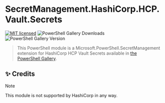 # SecretManagement.HashiCorp.HCP.Vault.Secrets

[![MIT licensed](https://img.shields.io/badge/license-MIT-blue.svg)](https://raw.githubusercontent.com/erikgraa/SecretManagement.HashiCorp.HCP.Vault.Secrets/raw/main/LICENSE.txt)
![PowerShell Gallery Downloads](https://img.shields.io/powershellgallery/dt/SecretManagement.HashiCorp.HCP.Vault.Secrets)
![PowerShell Gallery Version](https://img.shields.io/powershellgallery/v/SecretManagement.HashiCorp.HCP.Vault.Secrets?color=green)

> This PowerShell module is a Microsoft.PowerShell.SecretManagement extension for HashiCorp HCP Vault Secrets available in [the PowerShell Gallery](https://www.powershellgallery.com/packages/SecretManagement.HashiCorp.HCP.Vault.Secrets).

## ✨ Credits

> [!NOTE]
> This module is not supported by HashiCorp in any way.